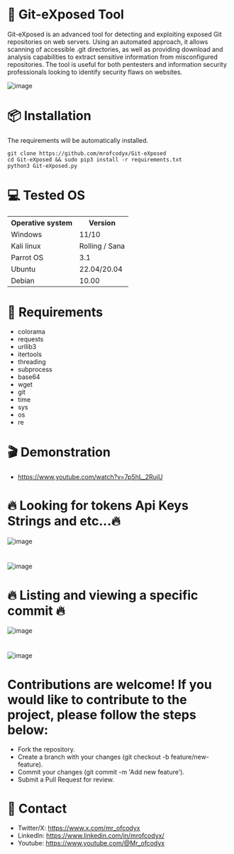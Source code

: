 # 🔎 Git-eXposed Tool
Git-eXposed is an advanced tool for detecting and exploiting exposed Git repositories on web servers. Using an automated approach, it allows scanning of accessible .git directories, as well as providing download and analysis capabilities to extract sensitive information from misconfigured repositories. The tool is useful for both pentesters and information security professionals looking to identify security flaws on websites.

![image](https://github.com/user-attachments/assets/18b3f853-397b-4b29-b3ab-c2b2a7d4219d)


# 📦 Installation
The requirements will be automatically installed.

    git clone https://github.com/mrofcodyx/Git-eXposed
    cd Git-eXposed && sudo pip3 install -r requirements.txt
    python3 Git-eXposed.py


# 💻 Tested OS

<table>
    <tr>
        <th>Operative system</th>
        <th> Version </th>
    </tr>
    <tr>
        <td>Windows</td>
        <td>11/10</td>
    </tr>
    <tr>
        <td>Kali linux</td>
        <td> Rolling / Sana</td>
    </tr>
    <tr>
        <td>Parrot OS</td>
        <td>3.1 </td>
    </tr>
    <tr>
        <td>Ubuntu</td>
        <td>22.04/20.04 </td>
    </tr>
    <tr>
        <td>Debian</td>
        <td>10.00 </td>
    </tr>
   <tr>
</table>


# 📖 Requirements

- colorama 
- requests 
- urllib3
- itertools
- threading
- subprocess
- base64
- wget
- git
- time
- sys
- os
- re

# 🎬 Demonstration

- https://www.youtube.com/watch?v=7p5hL_2RujU
# 🔥 Looking for tokens Api Keys Strings and etc...🔥
![image](https://github.com/user-attachments/assets/1a887842-13a1-44ae-ba96-aebb23da367e)
#
![image](https://github.com/user-attachments/assets/61097694-636c-48ea-9937-87d81ca73eaa)
#
# 🔥 Listing and viewing a specific commit 🔥
![image](https://github.com/user-attachments/assets/14885d65-6d2f-43b6-a81b-183ea387667c)
#
![image](https://github.com/user-attachments/assets/f3b587da-8508-43d2-98fe-067bb08ee725)
#

# Contributions are welcome! If you would like to contribute to the project, please follow the steps below:

- Fork the repository.
- Create a branch with your changes (git checkout -b feature/new-feature).
- Commit your changes (git commit -m 'Add new feature').
- Submit a Pull Request for review.

# 📘 Contact

- Twitter/X: https://www.x.com/mr_ofcodyx
- LinkedIn: https://www.linkedin.com/in/mrofcodyx/
- Youtube: https://www.youtube.com/@Mr_ofcodyx
